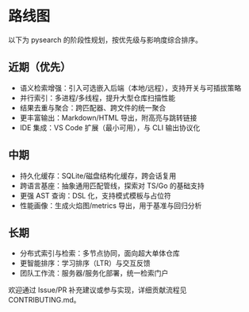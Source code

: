 # 路线图

以下为 pysearch 的阶段性规划，按优先级与影响度综合排序。

## 近期（优先）
- 语义检索增强：引入可选嵌入后端（本地/远程），支持开关与可插拔策略
- 并行索引：多进程/多线程，提升大型仓库扫描性能
- 结果去重与聚合：跨匹配器、跨文件的统一聚合
- 更丰富输出：Markdown/HTML 导出，附高亮与跳转链接
- IDE 集成：VS Code 扩展（最小可用），与 CLI 输出协议化

## 中期
- 持久化缓存：SQLite/磁盘结构化缓存，跨会话复用
- 跨语言基座：抽象通用匹配管线，探索对 TS/Go 的基础支持
- 更强 AST 查询：DSL 化，支持模式模板与占位符
- 性能画像：生成火焰图/metrics 导出，用于基准与回归分析

## 长期
- 分布式索引与检索：多节点协同，面向超大单体仓库
- 更智能排序：学习排序（LTR）与交互反馈
- 团队工作流：服务器/服务化部署，统一检索门户

欢迎通过 Issue/PR 补充建议或参与实现，详细贡献流程见 CONTRIBUTING.md。